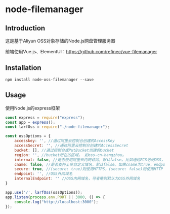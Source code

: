# node-filemanager

## Introduction

这是基于Aliyun OSS对象存储的Node.js网盘管理服务器

前端使用Vue.js、ElementUI：https://github.com/refinec/vue-filemanager

## Installation

```
npm install node-oss-filemanager --save
```

## Usage

使用Node.js的express框架

```javascript
const express = require("express");
const app = express();
const larfOss = require("./node-filemanager");

const ossOptions = {
    accesskey: '', //通过阿里云控制台创建的AccessKey
    accessSecret: '', //通过阿里云控制台创建的AccessSecret
    bucket: [], //通过控制台或PutBucket创建的bucket
    region: '', //bucket所在的区域， 如oss-cn-hangzhou。
    internal: false, //是否使用阿里云内网访问，默认false。比如通过ECS访问OSS，则设置为true，采用internal的endpoint可节约费用。
    cname: false, //是否支持上传自定义域名，默认false。如果cname为true，endpoint传入自定义域名时，自定义域名需要先同bucket进行绑定。
    secure: true, //(secure: true)则使用HTTPS，(secure: false)则使用HTTP
    endpoint: '', //OSS外网域名
    internalEndpoint: '' //OSS内网域名，可省略则默认为OSS外网域名
}

app.use('/', larfOss(ossOptions));
app.listen(process.env.PORT || 3000, () => {
    console.log("http://localhost:3000");
});
```

